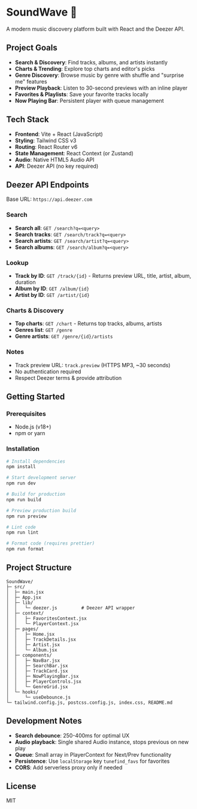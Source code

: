 # SoundWave 🎵

A modern music discovery platform built with React and the Deezer API.

## Project Goals

- **Search & Discovery**: Find tracks, albums, and artists instantly
- **Charts & Trending**: Explore top charts and editor's picks
- **Genre Discovery**: Browse music by genre with shuffle and "surprise me" features
- **Preview Playback**: Listen to 30-second previews with an inline player
- **Favorites & Playlists**: Save your favorite tracks locally
- **Now Playing Bar**: Persistent player with queue management

## Tech Stack

- **Frontend**: Vite + React (JavaScript)
- **Styling**: Tailwind CSS v3
- **Routing**: React Router v6
- **State Management**: React Context (or Zustand)
- **Audio**: Native HTML5 Audio API
- **API**: Deezer API (no key required)

## Deezer API Endpoints

Base URL: `https://api.deezer.com`

### Search
- **Search all**: `GET /search?q=<query>`
- **Search tracks**: `GET /search/track?q=<query>`
- **Search artists**: `GET /search/artist?q=<query>`
- **Search albums**: `GET /search/album?q=<query>`

### Lookup
- **Track by ID**: `GET /track/{id}` - Returns preview URL, title, artist, album, duration
- **Album by ID**: `GET /album/{id}`
- **Artist by ID**: `GET /artist/{id}`

### Charts & Discovery
- **Top charts**: `GET /chart` - Returns top tracks, albums, artists
- **Genres list**: `GET /genre`
- **Genre artists**: `GET /genre/{id}/artists`

### Notes
- Track preview URL: `track.preview` (HTTPS MP3, ~30 seconds)
- No authentication required
- Respect Deezer terms & provide attribution

## Getting Started

### Prerequisites
- Node.js (v18+)
- npm or yarn

### Installation

```bash
# Install dependencies
npm install

# Start development server
npm run dev

# Build for production
npm run build

# Preview production build
npm run preview

# Lint code
npm run lint

# Format code (requires prettier)
npm run format
```

## Project Structure

```
SoundWave/
├─ src/
│  ├─ main.jsx
│  ├─ App.jsx
│  ├─ lib/
│  │   └─ deezer.js         # Deezer API wrapper
│  ├─ context/
│  │   ├─ FavoritesContext.jsx
│  │   └─ PlayerContext.jsx
│  ├─ pages/
│  │   ├─ Home.jsx
│  │   ├─ TrackDetails.jsx
│  │   ├─ Artist.jsx
│  │   └─ Album.jsx
│  ├─ components/
│  │   ├─ NavBar.jsx
│  │   ├─ SearchBar.jsx
│  │   ├─ TrackCard.jsx
│  │   ├─ NowPlayingBar.jsx
│  │   ├─ PlayerControls.jsx
│  │   └─ GenreGrid.jsx
│  └─ hooks/
│      └─ useDebounce.js
└─ tailwind.config.js, postcss.config.js, index.css, README.md
```

## Development Notes

- **Search debounce**: 250-400ms for optimal UX
- **Audio playback**: Single shared Audio instance, stops previous on new play
- **Queue**: Small array in PlayerContext for Next/Prev functionality
- **Persistence**: Use `localStorage` key `tunefind_favs` for favorites
- **CORS**: Add serverless proxy only if needed

## License

MIT
